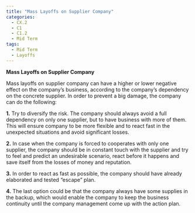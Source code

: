 ```yaml
---
title: "Mass Layoffs on Supplier Company"
categories:
  - CX.2
  - C1
  - C1.2
  - Mid Term
tags:
  - Mid Term
  - Layoffs
---
```


**Mass Layoffs on Supplier Company**

Mass layoffs on supplier company can have a higher or lower negative effect on the company’s business, according to the company’s dependency on the concrete supplier. In order to prevent a big damage, the company can do the following:

**1.** Try to diversify the risk. The company should always avoid a full dependency on only one supplier, but to have business with more of them. This will ensure company to be more flexible and to react fast in the unexpected situations and avoid significant losses. 

**2.** In case when the company is forced to cooperates with only one supplier, the company should be in constant touch with the supplier and try to feel and predict an undesirable scenario, react before it happens and save itself from the losses of money and reputation.

**3.** In order to react as fast as possible, the company should have already elaborated and tested “escape” plan. 

**4.** The last option could be that the company always have some supplies in the backup, which would enable the company to keep the business continuity until the company management come up with the action plan.
